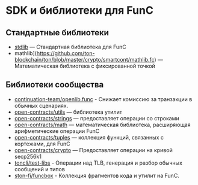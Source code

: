 # SDK и библиотеки для FunC

## Стандартные библиотеки

- [stdlib](https://github.com/ton-blockchain/ton/blob/master/crypto/smartcont/stdlib.fc) — Стандартная библиотека для FunC
- mathlib](https://github.com/ton-blockchain/ton/blob/master/crypto/smartcont/mathlib.fc) — Математическая библиотека с фиксированной точкой

## Библиотеки сообщества

- [continuation-team/openlib.func](https://github.com/continuation-team/openlib.func) - Снижает комиссию за транзакции в обычных сценариях.
- [open-contracts/utils](https://github.com/TonoxDeFi/open-contracts/tree/main/contracts/utils) — библиотека утилит
- [open-contracts/strings](https://github.com/TonoxDeFi/open-contracts/tree/main/contracts/strings) — предоставляет операции со строками
- [open-contracts/math](https://github.com/TonoxDeFi/open-contracts/tree/main/contracts/math) — математическая библиотека, расширяющая арифметические операции FunC
- [open-contracts/tuples](https://github.com/TonoxDeFi/open-contracts/tree/main/contracts/tuples) — коллекция функций, связанных с кортежами, для FunC
- [open-contracts/crypto](https://github.com/TonoxDeFi/open-contracts/tree/main/contracts/crypto) — Предоставляет операции на кривой secp256k1
- [toncli/test-libs](https://github.com/disintar/toncli/tree/master/src/toncli/lib/test-libs) - Операции над TLB, генерация и разбор обычных сообщений и типов
- [ston-fi/funcbox](https://github.com/ston-fi/funcbox) - Коллекция фрагментов кода и утилит на FunC.
